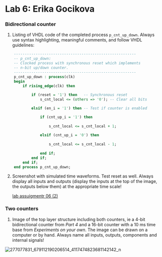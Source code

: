 
# Lab 6: Erika Gocikova

### Bidirectional counter

1. Listing of VHDL code of the completed process `p_cnt_up_down`. Always use syntax highlighting, meaningful comments, and follow VHDL guidelines:

```vhdl
    --------------------------------------------------------
    -- p_cnt_up_down:
    -- Clocked process with synchronous reset which implements
    -- n-bit up/down counter.
    --------------------------------------------------------
    p_cnt_up_down : process(clk)
    begin
        if rising_edge(clk) then
        
            if (reset = '1') then   -- Synchronous reset
                s_cnt_local <= (others => '0'); -- Clear all bits

            elsif (en_i = '1') then -- Test if counter is enabled

                if (cnt_up_i = '1') then
                
                    s_cnt_local <= s_cnt_local + 1;
                
                elsif (cnt_up_i = '0') then
                    
                    s_cnt_local <= s_cnt_local - 1;
                    
                end if;
            end if;
        end if;
    end process p_cnt_up_down;
```

2. Screenshot with simulated time waveforms. Test reset as well. Always display all inputs and outputs (display the inputs at the top of the image, the outputs below them) at the appropriate time scale!

   [lab assuigmentr 06 (2)](https://user-images.githubusercontent.com/99410540/158965787-7e7f4fb7-cf70-48ad-b2ef-43710b7a0854.png)


### Two counters

1. Image of the top layer structure including both counters, ie a 4-bit bidirectional counter from *Part 4* and a 16-bit counter with a 10 ms time base from *Experiments on your own*. The image can be drawn on a computer or by hand. Always name all inputs, outputs, components and internal signals!

![277077831_679112190206514_4117474823681142142_n](https://user-images.githubusercontent.com/99410540/159798576-28b87e41-b8ce-4c3a-a8f6-35edfed5b53c.jpg)

   
